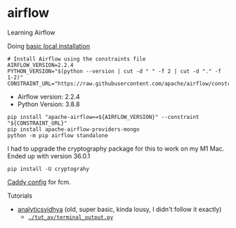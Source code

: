 # airflow
Learning Airflow

Doing [basic local installation](https://airflow.apache.org/docs/apache-airflow/stable/start/local.html)

```shell
# Install Airflow using the constraints file
AIRFLOW_VERSION=2.2.4
PYTHON_VERSION="$(python --version | cut -d " " -f 2 | cut -d "." -f 1-2)"
CONSTRAINT_URL="https://raw.githubusercontent.com/apache/airflow/constraints-${AIRFLOW_VERSION}/constraints-${PYTHON_VERSION}.txt"
```
- Airflow version: 2.2.4
- Python Version: 3.8.8

```shell
pip install "apache-airflow==${AIRFLOW_VERSION}" --constraint "${CONSTRAINT_URL}"
pip install apache-airflow-providers-mongo
python -m pip airflow standalone
```

I had to upgrade the cryptography package for this to work on my M1 Mac.  
Ended up with version 36.0.1
```shell
pip install -U cryptograhy
```

[Caddy config](./Caddyfile) for fcm.

Tutorials
- [analyticsvidhya](https://www.analyticsvidhya.com/blog/2020/11/getting-started-with-apache-airflow/) (old, super basic, kinda lousy, I didn't follow it exactly)
  - [`./tut_av/terminal_output.py`](./tut_av/terminal_output.py)
